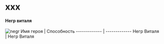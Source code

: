 # xxx
#### Негр виталя 
![negr](https://i.ytimg.com/vi/_jCedHSXcyg/maxresdefault.jpg)
Имя героя     | Способность
------------- | -------------
Негр Виталя   | Негр Виталя


